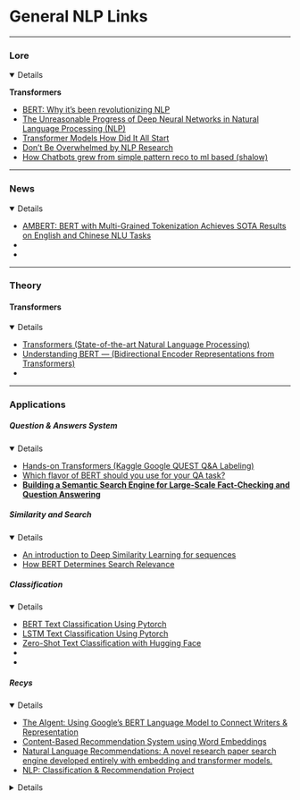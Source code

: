 # General NLP Links

---
### Lore
<details open>
  
**Transformers**
- [BERT: Why it’s been revolutionizing NLP](https://towardsdatascience.com/bert-why-its-been-revolutionizing-nlp-5d1bcae76a13) 
- [The Unreasonable Progress of Deep Neural Networks in Natural Language Processing (NLP)](https://towardsdatascience.com/the-unreasonable-progress-of-deep-neural-networks-in-natural-language-processing-nlp-374443b21b00) 
- [Transformer Models How Did It All Start](https://towardsdatascience.com/transformer-models-how-did-it-all-start-2e5b385ddd93)
- [Don’t Be Overwhelmed by NLP Research](https://medium.com/towards-artificial-intelligence/dont-be-overwhelmed-by-nlp-c174a8b673cb)  
- [How Chatbots grew from simple pattern reco to ml based (shalow)](https://medium.com/swlh/how-chatbots-grew-from-simple-pattern-recognition-software-to-sophisticated-machine-learning-based-ce4ecee5abab)
</details>

---
### News
<details open>

- [AMBERT: BERT with Multi-Grained Tokenization Achieves SOTA Results on English and Chinese NLU Tasks](https://medium.com/syncedreview/ambert-bert-with-multi-grained-tokenization-achieves-sota-results-on-english-and-chinese-nlu-tasks-e451b3f8a8e5)
- []()
- 
</details>

---
### Theory

#### Transformers
<details open>

- [Transformers (State-of-the-art Natural Language Processing)](https://towardsdatascience.com/transformers-state-of-the-art-natural-language-processing-1d84c4c7462b)
- [Understanding BERT — (Bidirectional Encoder Representations from Transformers)](https://towardsdatascience.com/understanding-bert-bidirectional-encoder-representations-from-transformers-45ee6cd51eef)
- []()

</details>

---
### Applications

##### Question & Answers System
<details open>

- [Hands-on Transformers (Kaggle Google QUEST Q&A Labeling)](https://towardsdatascience.com/hands-on-transformers-kaggle-google-quest-q-a-labeling-affd3dad7bcb)
- [Which flavor of BERT should you use for your QA task?](https://towardsdatascience.com/which-flavor-of-bert-should-you-use-for-your-qa-task-6d6a0897fb24) 
- **[Building a Semantic Search Engine for Large-Scale Fact-Checking and Question Answering](https://towardsdatascience.com/building-a-semantic-search-engine-for-large-scale-fact-checking-and-question-answering-9aa356632432)**

</details>

##### Similarity and Search
<details open>

- [An introduction to Deep Similarity Learning for sequences](https://towardsdatascience.com/introduction-to-deep-similarity-learning-for-sequences-89d9c26f8392)
- [How BERT Determines Search Relevance](https://towardsdatascience.com/how-bert-determines-search-relevance-2a67a1575ac4)
</details>

##### Classification
<details open>

- [BERT Text Classification Using Pytorch](https://towardsdatascience.com/bert-text-classification-using-pytorch-723dfb8b6b5b)
- [LSTM Text Classification Using Pytorch](https://towardsdatascience.com/lstm-text-classification-using-pytorch-2c6c657f8fc0)
- [Zero-Shot Text Classification with Hugging Face](https://towardsdatascience.com/zero-shot-text-classification-with-hugging-face-7f533ba83cd6)
- []()
- 
</details>

##### Recys
<details open>

- [The AIgent: Using Google’s BERT Language Model to Connect Writers & Representation](https://blog.insightdatascience.com/the-aigent-using-googles-bert-language-model-to-connect-writers-representation-42ac6388da7c)
- [Content-Based Recommendation System using Word Embeddings](https://medium.com/towards-artificial-intelligence/content-based-recommendation-system-using-word-embeddings-c1c15de1ef95)
- [Natural Language Recommendations: A novel research paper search engine developed entirely with embedding and transformer models.](https://github.com/Santosh-Gupta/NaturalLanguageRecommendations)
- [NLP: Classification & Recommendation Project](https://towardsdatascience.com/nlp-classification-recommendation-project-cae5623ccaae)
<details>

##### Text Generation
<details open>

- [How to generate text: using different decoding methods for language generation with Transformers](https://huggingface.co/blog/how-to-generate)
[Build a bidirectional text generator with XLNet](https://towardsdatascience.com/build-a-bidirectional-text-generator-with-xlnet-49d9d37b48a9)  
- [Controlling Text Generation for Language Models](https://towardsdatascience.com/controlling-text-generation-from-language-models-6334935e80cf)


</details>

##### Text Summarisation
<details open>

- [Information Bottleneck for NLP (parsing & summarization)](https://medium.com/jasonwu0731/information-bottleneck-for-nlp-parsing-summarization-961418fbb697)
- [Generate Summaries using Google’s Pegasus library](https://towardsdatascience.com/generate-summaries-using-googles-pegasus-library-772633a161c2)
- 

</details>

---
##### Libraries and Usage
<details open>

- [Which is the best NLP library?](https://towardsdatascience.com/which-is-the-best-nlp-d7965c71ec5f)
- []()

</details>

---
##### Repos
<details open>

- [Hugging Face Transformers](https://github.com/huggingface/transformers)
- 
</details>
